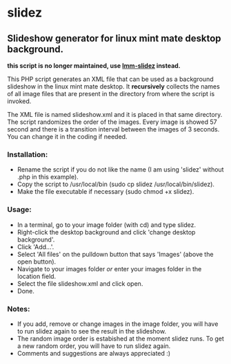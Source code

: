 # slidez

## Slideshow generator for linux mint mate desktop background.

__this script is no longer maintained, use [lmm-slidez](https://github.com/vimes666/lmm-slidez) instead.__

This PHP script generates an XML file that can be used as a background slideshow in the linux mint mate desktop. It __recursively__ collects the names of all image files that are present in the directory from where the script is invoked. 

The XML file is named slideshow.xml and it is placed in that same directory.
The script randomizes the order of the images. Every image is showed 57 second and there is a transition interval between the images of 3 seconds. You can change it in the coding if needed.

### Installation:
- Rename the script if you do not like the name (I am using 'slidez' without .php in this example).
- Copy the script to /usr/local/bin (sudo cp slidez /usr/local/bin/slidez).
- Make the file executable if necessary (sudo chmod +x slidez).

### Usage:
- In a terminal, go to your image folder (with cd) and type slidez.
- Right-click the desktop background and click 'change desktop background'.
- Click 'Add...'.
- Select 'All files' on the pulldown button that says 'Images' (above the open button).
- Navigate to your images folder _or_ enter your images folder in the location field.
- Select the file slideshow.xml and click open.
- Done.

### Notes:
- If you add, remove or change images in the image folder, you will have to run slidez again to see the result in the slideshow.
- The random image order is estabished at the moment slidez runs. To get a new random order, you will have to run slidez again.
- Comments and suggestions are always appreciated :)

